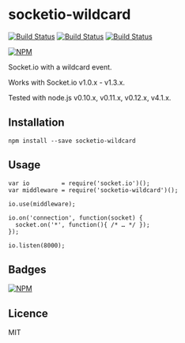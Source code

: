 socketio-wildcard
=================

[![Build Status](https://img.shields.io/travis/hden/socketio-wildcard.svg)](https://travis-ci.org/hden/socketio-wildcard)
[![Build Status](https://img.shields.io/david/hden/socketio-wildcard.png)](https://david-dm.org/hden/socketio-wildcard)
[![Build Status](https://img.shields.io/david/dev/hden/socketio-wildcard.png)](https://david-dm.org/hden/socketio-wildcard#info=devDependencies)

[![NPM](https://nodei.co/npm-dl/socketio-wildcard.png?height=3)](https://nodei.co/npm/socketio-wildcard/)

Socket.io with a wildcard event.

Works with Socket.io v1.0.x - v1.3.x.

Tested with node.js v0.10.x, v0.11.x, v0.12.x, v4.1.x.

Installation
------------

    npm install --save socketio-wildcard


Usage
-----

    var io         = require('socket.io')();
    var middleware = require('socketio-wildcard')();

    io.use(middleware);

    io.on('connection', function(socket) {
      socket.on('*', function(){ /* … */ });
    });

    io.listen(8000);

Badges
------

[![NPM](https://nodei.co/npm-dl/socketio-wildcard.png)](https://nodei.co/npm/socketio-wildcard.png?downloads=true&downloadRank=true&stars=true)

Licence
-------
MIT
